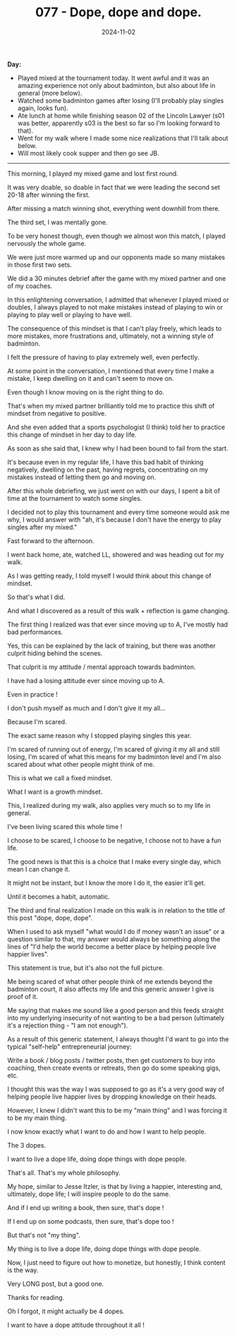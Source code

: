 ﻿---
title: 077 - Dope, dope and dope.
date: 2024-11-02
categories: ["daily"]
tags: posts

---
**Day:** 

- Played mixed at the tournament today. It went awful and it was an amazing experience not only about badminton, but also about life in general (more below).
- Watched some badminton games after losing (I'll probably play singles again, looks fun).
- Ate lunch at home while finishing season 02 of the Lincoln Lawyer (s01 was better, apparently s03 is the best so far so I'm looking forward to that).
- Went for my walk where I made some nice realizations that I'll talk about below.
- Will most likely cook supper and then go see JB.
---
This morning, I played my mixed game and lost first round.

It was very doable, so doable in fact that we were leading the second set 20-18 after winning the first.

After missing a match winning shot, everything went downhill from there.

The third set, I was mentally gone.

To be very honest though, even though we almost won this match, I played nervously the whole game.

We were just more warmed up and our opponents made so many mistakes in those first two sets.

We did a 30 minutes debrief after the game with my mixed partner and one of my coaches.

In this enlightening conversation, I admitted that whenever I played mixed or doubles, I always played to not make mistakes instead of playing to win or playing to play well or playing to have well.

The consequence of this mindset is that I can't play freely, which leads to more mistakes, more frustrations and, ultimately, not a winning style of badminton.

I felt the pressure of having to play extremely well, even perfectly.

At some point in the conversation, I mentioned that every time I make a mistake, I keep dwelling on it and can't seem to move on.

Even though I know moving on is the right thing to do.

That's when my mixed partner brilliantly told me to practice this shift of mindset from negative to positive.

And she even added that a sports psychologist (I think) told her to practice this change of mindset in her day to day life.

As soon as she said that, I knew why I had been bound to fail from the start.

It's because even in my regular life, I have this bad habit of thinking negatively, dwelling on the past, having regrets, concentrating on my mistakes instead of letting them go and moving on.

After this whole debriefing, we just went on with our days, I spent a bit of time at the tournament to watch some singles.

I decided not to play this tournament and every time someone would ask me why, I would answer with "ah, it's because I don't have the energy to play singles after my mixed."

Fast forward to the afternoon.

I went back home, ate, watched LL, showered and was heading out for my walk.

As I was getting ready, I told myself I would think about this change of mindset.

So that's what I did.

And what I discovered as a result of this walk + reflection is game changing.

The first thing I realized was that ever since moving up to A, I've mostly had bad performances.

Yes, this can be explained by the lack of training, but there was another culprit hiding behind the scenes.

That culprit is my attitude / mental approach towards badminton.

I have had a losing attitude ever since moving up to A.

Even in practice !

I don't push myself as much and I don't give it my all...

Because I'm scared.

The exact same reason why I stopped playing singles this year.

I'm scared of running out of energy, I'm scared of giving it my all and still losing, I'm scared of what this means for my badminton level and I'm also scared about what other people might think of me.

This is what we call a fixed mindset.

What I want is a growth mindset.

This, I realized during my walk, also applies very much so to my life in general.

I've been living scared this whole time !

I choose to be scared, I choose to be negative, I choose not to have a fun life.

The good news is that this is a choice that I make every single day, which mean I can change it.

It might not be instant, but I know the more I do it, the easier it'll get.

Until it becomes a habit, automatic.

The third and final realization I made on this walk is in relation to the title of this post "dope, dope, dope".

When I used to ask myself "what would I do if money wasn't an issue" or a question similar to that, my answer would always be something along the lines of "I'd help the world become a better place by helping people live happier lives".

This statement is true, but it's also not the full picture.

Me being scared of what other people think of me extends beyond the badminton court, it also affects my life and this generic answer I give is proof of it.

Me saying that makes me sound like a good person and this feeds straight into my underlying insecurity of not wanting to be a bad person (ultimately it's a rejection thing - "I am not enough").

As a result of this generic statement, I always thought I'd want to go into the typical "self-help" entrepreneurial journey:

Write a book / blog posts / twitter posts, then get customers to buy into coaching, then create events or retreats, then go do some speaking gigs, etc.

I thought this was the way I was supposed to go as it's a very good way of helping people live happier lives by dropping knowledge on their heads.

However, I knew I didn't want this to be my "main thing" and I was forcing it to be my main thing.

I now know exactly what I want to do and how I want to help people.

The 3 dopes.

I want to live a dope life, doing dope things with dope people.

That's all. That's my whole philosophy.

My hope, similar to Jesse Itzler, is that by living a happier, interesting and, ultimately, dope life; I will inspire people to do the same.

And if I end up writing a book, then sure, that's dope !

If I end up on some podcasts, then sure, that's dope too !

But that's not "my thing".

My thing is to live a dope life, doing dope things with dope people.

Now, I just need to figure out how to monetize, but honestly, I think content is the way.

Very LONG post, but a good one.

Thanks for reading.

Oh I forgot, it might actually be 4 dopes.

I want to have a dope attitude throughout it all !



